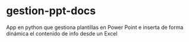 # gestion-ppt-docs
App en python que gestiona plantillas en Power Point e inserta de forma dinámica el contenido de info desde un Excel
